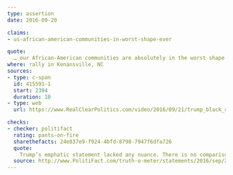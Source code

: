 ```yaml
---
type: assertion
date: 2016-09-20

claims:
- us-african-american-communities-in-worst-shape-ever

quote:
  … our African-American communities are absolutely in the worst shape they've ever been in before. Ever, ever, ever.
where: rally in Kenansville, NC
sources:
- type: c-span
  id: 415591-1
  start: 2394
  duration: 10
- type: web
  url: https://www.RealClearPolitics.com/video/2016/09/21/trump_black_communities_are_in_the_worst_shape_theyve_ever_been_in_ever_ever_ever.html

checks:
- checker: politifact
  rating: pants-on-fire
  sharethefacts: 24e837e9-f924-4bfd-8798-7947f6dfa726
  quote:
    Trump’s emphatic statement lacked any nuance. There is no comparison between the situation today and slavery, or the situation today and the Jim Crow era. Meanwhile, over the past half-century, African-Americans, despite consistently trailing whites, have made significant strides in life expectancy, educational attainment and other measures, and currently have unemployment and poverty rates that are near historical lows.
  source: http://www.PolitiFact.com/truth-o-meter/statements/2016/sep/22/donald-trump/trumps-pants-fire-claim-blacks-are-absolutely-wors/
---
```

